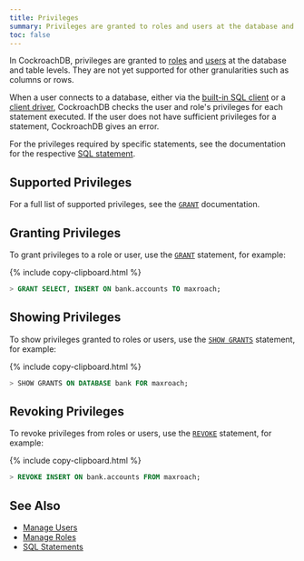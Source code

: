 ```yaml
---
title: Privileges
summary: Privileges are granted to roles and users at the database and table levels. They are not yet supported for other granularities such as columns or rows.
toc: false
---
```


In CockroachDB, privileges are granted to [roles](roles.html) and [users](create-and-manage-users.html) at the database and table levels. They are not yet supported for other granularities such as columns or rows.

When a user connects to a database, either via the [built-in SQL client](use-the-built-in-sql-client.html) or a [client driver](install-client-drivers.html), CockroachDB checks the user and role's privileges for each statement executed. If the user does not have sufficient privileges for a statement, CockroachDB gives an error.

For the privileges required by specific statements, see the documentation for the respective [SQL statement](sql-statements.html).

<div id="toc"></div>

## Supported Privileges

For a full list of supported privileges, see the [`GRANT`](grant.html) documentation.

## Granting Privileges

To grant privileges to a role or user, use the [`GRANT`](grant.html) statement, for example:

{% include copy-clipboard.html %}
~~~ sql
> GRANT SELECT, INSERT ON bank.accounts TO maxroach;
~~~

## Showing Privileges

To show privileges granted to roles or users, use the [`SHOW GRANTS`](show-grants.html) statement, for example:

{% include copy-clipboard.html %}
~~~ sql
> SHOW GRANTS ON DATABASE bank FOR maxroach;
~~~

## Revoking Privileges

To revoke privileges from roles or users, use the [`REVOKE`](revoke.html) statement, for example:

{% include copy-clipboard.html %}
~~~ sql
> REVOKE INSERT ON bank.accounts FROM maxroach;
~~~

## See Also

- [Manage Users](create-and-manage-users.html)
- [Manage Roles](roles.html)
- [SQL Statements](sql-statements.html)
